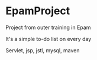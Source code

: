 # EpamProject
Project from outer training in Epam

It's a simple to-do list on every day

Servlet, jsp, jstl, mysql, maven


